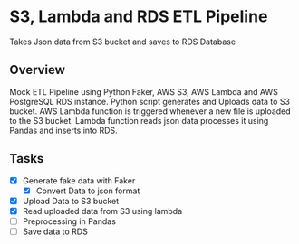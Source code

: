 
# S3, Lambda and RDS ETL Pipeline

Takes Json data from S3 bucket and saves to RDS Database

## Overview

Mock ETL Pipeline using Python Faker, AWS S3, AWS Lambda and 
AWS PostgreSQL RDS instance. Python script generates and Uploads
data to S3 bucket. AWS Lambda function is triggered whenever
a new file is uploaded to the S3 bucket. Lambda function reads
json data processes it using Pandas and inserts into RDS.


## Tasks

- [x]  Generate fake data with Faker
    - [x]  Convert Data to json format
- [x]  Upload Data to S3 bucket
- [x]  Read uploaded data from S3 using lambda
- [ ]  Preprocessing in Pandas
- [ ]  Save data to RDS